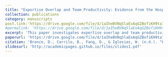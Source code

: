 ```yaml
---
title: "Expertise Overlap and Team Productivity: Evidence from the Hospital Industry"
collection: publications
category: manuscripts
post.link:'https://drive.google.com/file/d/1aIheBVNq5laExAqGZBofiKH9ta711aig/view'
#permalink: 'https://drive.google.com/file/d/1aIheBVNq5laExAqGZBofiKH9ta711aig/view'
excerpt: 'This paper investigates expertise overlap and team productivity in the hospital industry, co-authored by Danyelle Branco, Bladimir Carrilo, and Wilman Iglesias.'
paperurl: 'https://drive.google.com/file/d/1aIheBVNq5laExAqGZBofiKH9ta711aig/view'
citation: 'Branco, D., Carrilo, B., Fang, D., & Iglesias, W. (n.d.). "Expertise Overlap and Team Productivity: Evidence from the Hospital Industry." Working Paper.'
slidesurl: 'http://academicpages.github.io/files/slides1.pdf'
---
```


